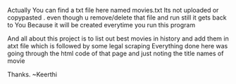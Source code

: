 Actually You can find a txt file here named movies.txt 
Its not uploaded or copypasted .
even though u remove/delete that file and run still it gets back to You
Because it will be created everytime you run this program


And all about this project is to list out best movies in history
and add them in atxt file which is followed by some legal scraping
Everything done here was going through the html code of that page and just noting the title names of movie

Thanks. ~Keerthi